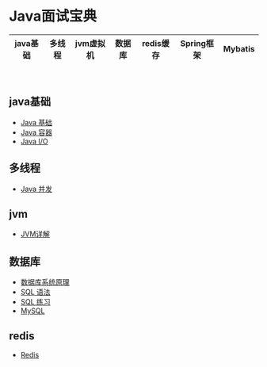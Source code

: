 # Java面试宝典

| java基础| 多线程 | jvm虚拟机| 数据库 | redis缓存 |Spring框架|Mybatis| 
| :------: | :------: | :------: | :------: | :------: | :------: | :------: | 

<br>

## java基础

- [Java 基础](https://github.com/robert202003/Java-Notes/blob/master/notes/Java%20基础.md)
- [Java 容器](https://github.com/robert202003/Java-Notes/blob/master/notes/Java%20容器.md)
- [Java I/O](https://github.com/robert202003/Java-Notes/blob/master/notes/Java%20IO.md)

## 多线程

- [Java 并发](https://github.com/robert202003/Java-Notes/blob/master/notes/Java%20并发.md)

## jvm

- [JVM详解](https://github.com/robert202003/Java-Notes/blob/master/notes/Java%20基础.md)

## 数据库

- [数据库系统原理](https://github.com/robert202003/Java-Notes/blob/master/notes/数据库系统原理.md)
- [SQL 语法](https://github.com/robert202003/Java-Notes/blob/master/notes/SQL%20语法.md)
- [SQL 练习](https://github.com/robert202003/Java-Notes/blob/master/notes/SQL%20练习.md)
- [MySQL](https://github.com/robert202003/Java-Notes/blob/master/notes/MySQL.md)

## redis
- [Redis](https://github.com/robert202003/Java-Notes/blob/master/notes/Redis.md)

